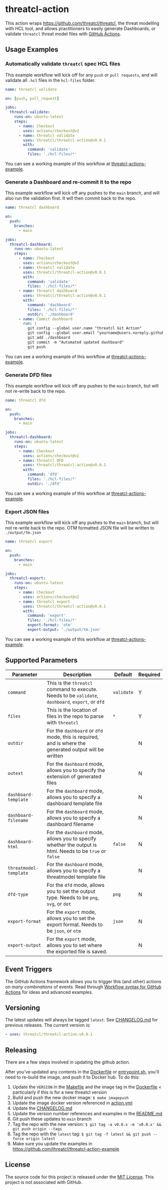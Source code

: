 # threatcl-action

This action wraps https://github.com/threatcl/threatcl, the threat modelling with HCL tool, and allows practitioners to easily generate Dashboards, or validate `threatcl` threat model files with [GitHub Actions](https://github.com/features/actions).

## Usage Examples

### Automatically validate `threatcl` spec HCL files

This example workflow will kick off for any `push` or `pull requests`, and will validate all `.hcl` files in the `hcl-files` folder.

```yaml
name: threatcl validate

on: [push, pull_request]

jobs:
  threatcl-validate:
    runs-on: ubuntu-latest
    steps:
      - name: Checkout
        uses: actions/checkout@v2
      - name: threatcl validate
        uses: threatcl/threatcl-action@v0.0.1
        with:
          command: 'validate'
          files: './hcl-files/*'
```

You can see a working example of this workflow at [threatcl-actions-example](https://github.com/threatcl/threatcl-action-example/actions).

### Generate a Dashboard and re-commit it to the repo

This example workflow will kick off any pushes to the `main` branch, and will also run the validation first. It will then commit back to the repo.

```yaml
name: threatcl dashboard

on:
  push:
    branches:
      - main

jobs:
  threatcl-dashboard:
    runs-on: ubuntu-latest
    steps:
      - name: Checkout
        uses: actions/checkout@v2
      - name: threatcl validate
        uses: threatcl/threatcl-action@v0.0.1
        with:
          command: 'validate'
          files: './hcl-files/*'
      - name: threatcl dashboard
        uses: threatcl/threatcl-action@v0.0.1
        with:
          command: 'dashboard'
          files: './hcl-files/*'
          outdir: './dashboard'
      - name: Commit dashboard
        run: |
          git config --global user.name "threatcl Git Action"
          git config --global user.email "yourname@users.noreply.github.com"
          git add ./dashboard
          git commit -m "Automated updated dashboard"
          git push
```

You can see a working example of this workflow at [threatcl-actions-example](https://github.com/threatcl/threatcl-action-example/actions).

### Generate DFD files

This example workflow will kick off any pushes to the `main` branch, but will not re-write back to the repo.

```yaml
name: threatcl dfd

on:
  push:
    branches:
      - main

jobs:
  threatcl-dashboard:
    runs-on: ubuntu-latest
    steps:
      - name: Checkout
        uses: actions/checkout@v2
      - name: threatcl DFD
        uses: threatcl/threatcl-action@v0.0.1
        with:
          command: 'dfd'
          files: './hcl-files/*'
          outdir: './dfd'
```

You can see a working example of this workflow at [threatcl-actions-example](https://github.com/threatcl/threatcl-action-example/actions).

### Export JSON files

This example workflow will kick off any pushes to the `main` branch, but will not re-write back to the repo. OTM formatted JSON file will be written to `./output/tm.json`

```yaml
name: threatcl export

on:
  push:
    branches:
      - main

jobs:
  threatcl-export:
    runs-on: ubuntu-latest
    steps:
      - name: Checkout
        uses: actions/checkout@v2
      - name: threatcl export
        uses: threatcl/threatcl-action@v0.0.1
        with:
          command: 'export'
          files: './hcl-files/*'
          export-format: 'otm'
          export-output: './output/tm.json'
```

You can see a working example of this workflow at [threatcl-actions-example](https://github.com/threatcl/threatcl-action-example/actions).


## Supported Parameters

| Parameter | Description | Default | Required |
| --------- | ----------- | ------- | -------- |
| `command` | This is the `threatcl` command to execute. Needs to be `validate`, `dashboard`, `export`, or `dfd` | `validate` | Y |
| `files` | This is the location of files in the repo to parse with `threatcl` | `*` | Y |
| `outdir` | For the `dashboard` or `dfd` mode, this is required, and is where the generated output will be written | | N |
| `outext` | For the `dashboard` mode, allows you to specify the extension of generated files | | N |
| `dashboard-template` | For the `dashboard` mode, allows you to specify a dashboard template file | | N |
| `dashboard-filename` | For the `dashboard` mode, allows you to specify a dashboard filename | | N |
| `dashboard-html` | For the `dashboard` mode, allows you to specify whether the output is html. Needs to be `true` or `false` | `false` | N |
| `threatmodel-template` | For the `dashboard` mode, allows you to specify a threatmodel template file | | N |
| `dfd-type` | For the `dfd` mode, allows you to set the output type. Needs to be `png`, `svg`, or `dot` | `png` | N |
| `export-format` | For the `export` mode, allows you to set the export format. Needs to be `json`, or `otm` | `json` | N |
| `export-output` | For the `export` mode, allows you to set where the exported file is saved. | | N |

## Event Triggers

The GitHub Actions framework allows you to trigger this (and other) actions on _many combinations_ of events. Read through [Workflow syntax for GitHub Actions](https://help.github.com/en/articles/workflow-syntax-for-github-actions) for ideas and advanced examples.

## Versioning

The latest updates will always be tagged `latest`. See [CHANGELOG.md](CHANGELOG.md) for previous releases. The current version is:

```yaml
- uses: threatcl/threatcl-action:v0.0.1
```

## Releasing

There are a few steps involved in updating the github action.

After you've updated any contents in the [Dockerfile](Dockerfile) or [entrypoint.sh](entrypoint.sh), you'll need to re-build the image, and push it to Docker hub. To do this:

1. Update the `VERSION` in the [Makefile](Makefile) and the image tag in the [Dockerfile](Dockerfile) < particularly if this is for a new threatcl version
2. Build and push the new docker image: `$ make imagepush`
3. Update the image docker version referenced in [action.yml](action.yml)
4. Update the [CHANGELOG.md](CHANGELOG.md)
5. Update the version number references and examples in the [README.md](README.md)
6. Git push these updates to `main` branch
7. Tag the repo with the new version: `$ git tag -a v0.0.x -m 'v0.0.x' && git push origin --tags`
8. Tag the repo with the `latest` tag: `$ git tag -f latest && git push --force origin latest`
9. Make sure you update the examples in https://github.com/threatcl/threatcl-action-example

## License

The source code for this project is released under the [MIT License](LICENSE). This project is not associated with GitHub.
